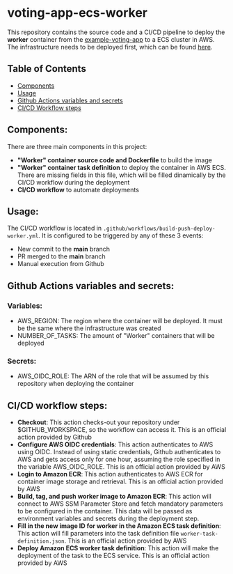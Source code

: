 # voting-app-ecs-worker

This repository contains the source code and a CI/CD pipeline to deploy the **worker** container from the [example-voting-app](https://github.com/dockersamples/example-voting-app) to a ECS cluster in AWS. The infrastructure needs to be deployed first, which can be found [here](https://github.com/marco-nastasi/voting-app-ecs-infra).

## Table of Contents

- [Components](#components)
- [Usage](#usage)
- [Github Actions variables and secrets](#github-actions-variables-and-secrets)
- [CI/CD Workflow steps](#cicd-workflow-steps)

## Components:

There are three main components in this project:
- **"Worker" container source code and Dockerfile** to build the image
- **"Worker" container task definition** to deploy the container in AWS ECS. There are missing fields in this file, which will be filled dinamically by the CI/CD workflow during the deployment
- **CI/CD workflow** to automate deployments

## Usage:

The CI/CD workflow is located in `.github/workflows/build-push-deploy-worker.yml`. It is configured to be triggered by any of these 3 events:
- New commit to the **main** branch
- PR merged to the **main** branch
- Manual execution from Github

## Github Actions variables and secrets:

### Variables:

- AWS_REGION: The region where the container will be deployed. It must be the same where the infrastructure was created
- NUMBER_OF_TASKS: The amount of "Worker" containers that will be deployed

### Secrets:

- AWS_OIDC_ROLE: The ARN of the role that will be assumed by this repository when deploying the container

## CI/CD workflow steps:

- **Checkout**: This action checks-out your repository under $GITHUB_WORKSPACE, so the workflow can access it. This is an official action provided by Github
- **Configure AWS OIDC credentials**: This action authenticates to AWS using OIDC. Instead of using static credentials, Github authenticates to AWS and gets access only for one hour, assuming the role specified in the variable AWS_OIDC_ROLE. This is an official action provided by AWS
- **Login to Amazon ECR**: This action authenticates to AWS ECR for container image storage and retrieval. This is an official action provided by AWS
- **Build, tag, and push worker image to Amazon ECR**: This action will connect to AWS SSM Parameter Store and fetch mandatory parameters to be configured in the container. This data will be passed as environment variables and secrets during the deployment step.
- **Fill in the new image ID for worker in the Amazon ECS task definition**: This action will fill parameters into the task definition file `worker-task-definition.json`. This is an official action provided by AWS
- **Deploy Amazon ECS worker task definition**: This action will make the deployment of the task to the ECS service. This is an official action provided by AWS